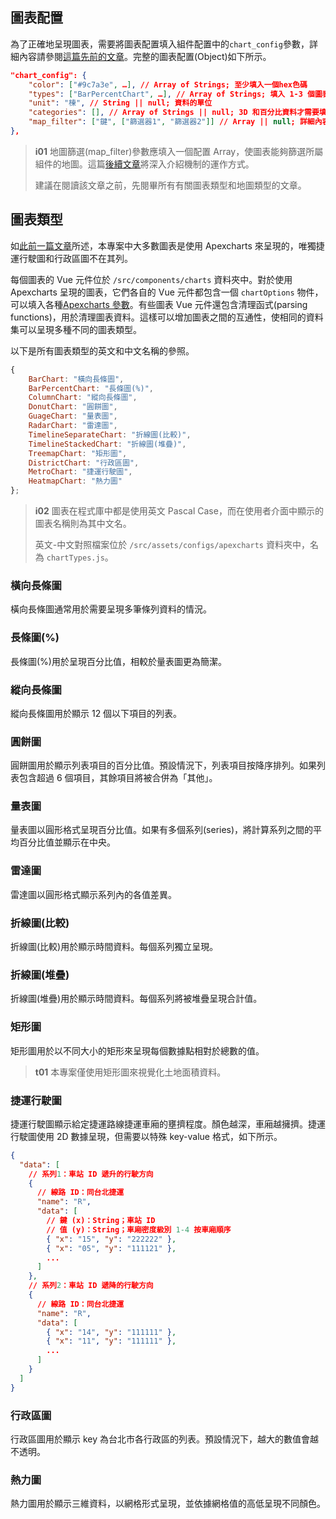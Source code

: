 ## 圖表配置

為了正確地呈現圖表，需要將圖表配置填入組件配置中的`chart_config`參數，詳細內容請參閱[這篇先前的文章](/front-end/introduction-to-components#component-configuration)。完整的圖表配置(Object)如下所示。

```json
"chart_config": {
    "color": ["#9c7a3e", …], // Array of Strings; 至少填入一個hex色碼
    "types": ["BarPercentChart", …], // Array of Strings; 填入 1-3 個圖表名稱（英文名）
    "unit": "棟", // String || null; 資料的單位
    "categories": [], // Array of Strings || null; 3D 和百分比資料才需要填寫
    "map_filter": ["鍵", ["篩選器1", "篩選器2"]] // Array || null; 詳細內容請參閱下方的第一個資訊匡
},
```

> **i01**
> 地圖篩選(map_filter)參數應填入一個配置 Array，使圖表能夠篩選所屬組件的地圖。這篇[後續文章](/front-end/map-filtering)將深入介紹機制的運作方式。
>
> 建議在閱讀該文章之前，先閱畢所有有關圖表類型和地圖類型的文章。

## 圖表類型

如[此前一篇文章](/front-end/prerequisites#apexcharts)所述，本專案中大多數圖表是使用 Apexcharts 來呈現的，唯獨捷運行駛圖和行政區圖不在其列。

每個圖表的 Vue 元件位於 `/src/components/charts` 資料夾中。對於使用 Apexcharts 呈現的圖表，它們各自的 Vue 元件都包含一個 `chartOptions` 物件，可以填入各種[Apexcharts 參數](https://apexcharts.com/docs/options/annotations/)。有些圖表 Vue 元件還包含清理函式(parsing functions)，用於清理圖表資料。這樣可以增加圖表之間的互通性，使相同的資料集可以呈現多種不同的圖表類型。

以下是所有圖表類型的英文和中文名稱的參照。

```js
{
    BarChart: "橫向長條圖",
    BarPercentChart: "長條圖(%)",
    ColumnChart: "縱向長條圖",
    DonutChart: "圓餅圖",
    GuageChart: "量表圖",
    RadarChart: "雷達圖",
    TimelineSeparateChart: "折線圖(比較)",
    TimelineStackedChart: "折線圖(堆疊)",
    TreemapChart: "矩形圖",
    DistrictChart: "行政區圖",
    MetroChart: "捷運行駛圖",
	HeatmapChart: "熱力圖"
};
```

> **i02**
> 圖表在程式庫中都是使用英文 Pascal Case，而在使用者介面中顯示的圖表名稱則為其中文名。
>
> 英文-中文對照檔案位於 `/src/assets/configs/apexcharts` 資料夾中，名為 `chartTypes.js`。

### 橫向長條圖

橫向長條圖通常用於需要呈現多筆條列資料的情況。

### 長條圖(%)

長條圖(%)用於呈現百分比值，相較於量表圖更為簡潔。

### 縱向長條圖

縱向長條圖用於顯示 12 個以下項目的列表。

### 圓餅圖

圓餅圖用於顯示列表項目的百分比值。預設情況下，列表項目按降序排列。如果列表包含超過 6 個項目，其餘項目將被合併為「其他」。

### 量表圖

量表圖以圓形格式呈現百分比值。如果有多個系列(series)，將計算系列之間的平均百分比值並顯示在中央。

### 雷達圖

雷達圖以圓形格式顯示系列內的各值差異。

### 折線圖(比較)

折線圖(比較)用於顯示時間資料。每個系列獨立呈現。

### 折線圖(堆疊)

折線圖(堆疊)用於顯示時間資料。每個系列將被堆疊呈現合計值。

### 矩形圖

矩形圖用於以不同大小的矩形來呈現每個數據點相對於總數的值。

> **t01**
> 本專案僅使用矩形圖來視覺化土地面積資料。

### 捷運行駛圖

捷運行駛圖顯示給定捷運路線捷運車廂的壅擠程度。顏色越深，車廂越擁擠。捷運行駛圖使用 2D 數據呈現，但需要以特殊 key-value 格式，如下所示。

```json
{
  "data": [
    // 系列1：車站 ID 遞升的行駛方向
    {
      // 線路 ID：同台北捷運
      "name": "R",
      "data": [
        // 鍵 (x)：String；車站 ID
        // 值 (y)：String；車廂密度級別 1-4 按車廂順序
        { "x": "15", "y": "222222" },
        { "x": "05", "y": "111121" },
        ...
      ]
    },
    // 系列2：車站 ID 遞降的行駛方向
    {
      // 線路 ID：同台北捷運
      "name": "R",
      "data": [
        { "x": "14", "y": "111111" },
        { "x": "11", "y": "111111" },
        ...
      ]
    }
  ]
}
```

### 行政區圖

行政區圖用於顯示 key 為台北市各行政區的列表。預設情況下，越大的數值會越不透明。

### 熱力圖

熱力圖用於顯示三維資料，以網格形式呈現，並依據網格值的高低呈現不同顏色。
